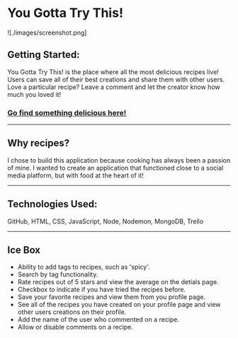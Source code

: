 # You Gotta Try This!

![./images/screenshot.png]

## Getting Started: 
You Gotta Try This! is the place where all the most delicious recipes live! Users can save all of their best creations and share them with other users. Love a particular recipe? Leave a comment and let the creator know how much you loved it! 

### [**Go find something delicious here!**](https://you-gotta-try-this.fly.dev)


---

## Why recipes?

I chose to build this application because cooking has always been a passion of mine. I wanted to create an application that functioned close to a social media platform, but with food at the heart of it!

---

## Technologies Used: 

GitHub, HTML, CSS, JavaScript, Node, Nodemon, MongoDB, Trello

---

## Ice Box

- Ability to add tags to recipes, such as 'spicy'.
- Search by tag functionality.
- Rate recipes out of 5 stars and view the average on the detials page.
- Checkbox to indicate if you have tried the recipes before. 
- Save your favorite recipes and view them from you profile page. 
- See all of the recipes you have created on your profile page and view other users creations on their profile. 
- Add the name of the user who commented on a recipe. 
- Allow or disable comments on a recipe. 
